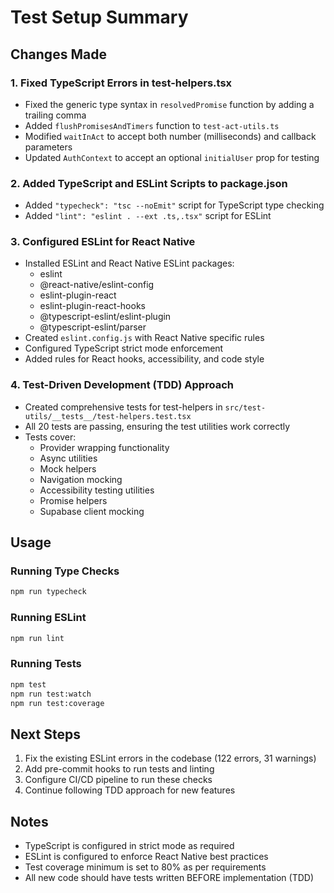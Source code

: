 # Test Setup Summary

## Changes Made

### 1. Fixed TypeScript Errors in test-helpers.tsx
- Fixed the generic type syntax in `resolvedPromise` function by adding a trailing comma
- Added `flushPromisesAndTimers` function to `test-act-utils.ts`
- Modified `waitInAct` to accept both number (milliseconds) and callback parameters
- Updated `AuthContext` to accept an optional `initialUser` prop for testing

### 2. Added TypeScript and ESLint Scripts to package.json
- Added `"typecheck": "tsc --noEmit"` script for TypeScript type checking
- Added `"lint": "eslint . --ext .ts,.tsx"` script for ESLint

### 3. Configured ESLint for React Native
- Installed ESLint and React Native ESLint packages:
  - eslint
  - @react-native/eslint-config
  - eslint-plugin-react
  - eslint-plugin-react-hooks
  - @typescript-eslint/eslint-plugin
  - @typescript-eslint/parser
- Created `eslint.config.js` with React Native specific rules
- Configured TypeScript strict mode enforcement
- Added rules for React hooks, accessibility, and code style

### 4. Test-Driven Development (TDD) Approach
- Created comprehensive tests for test-helpers in `src/test-utils/__tests__/test-helpers.test.tsx`
- All 20 tests are passing, ensuring the test utilities work correctly
- Tests cover:
  - Provider wrapping functionality
  - Async utilities
  - Mock helpers
  - Navigation mocking
  - Accessibility testing utilities
  - Promise helpers
  - Supabase client mocking

## Usage

### Running Type Checks
```bash
npm run typecheck
```

### Running ESLint
```bash
npm run lint
```

### Running Tests
```bash
npm test
npm run test:watch
npm run test:coverage
```

## Next Steps

1. Fix the existing ESLint errors in the codebase (122 errors, 31 warnings)
2. Add pre-commit hooks to run tests and linting
3. Configure CI/CD pipeline to run these checks
4. Continue following TDD approach for new features

## Notes

- TypeScript is configured in strict mode as required
- ESLint is configured to enforce React Native best practices
- Test coverage minimum is set to 80% as per requirements
- All new code should have tests written BEFORE implementation (TDD)